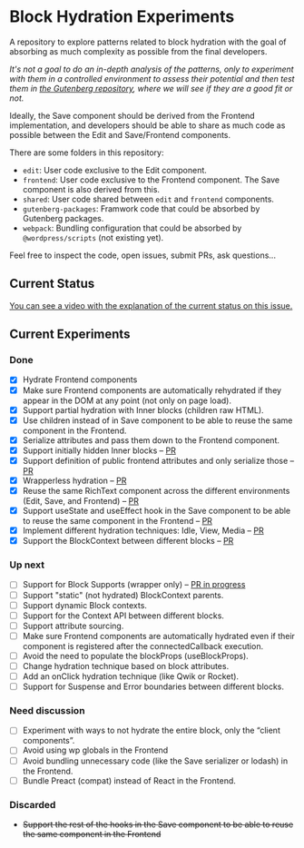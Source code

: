 # Block Hydration Experiments

A repository to explore patterns related to block hydration with the goal of absorbing as much complexity as possible from the final developers.

_It's not a goal to do an in-depth analysis of the patterns, only to experiment with them in a controlled environment to assess their potential and then test them in [the Gutenberg repository](https://github.com/WordPress/gutenberg), where we will see if they are a good fit or not._

Ideally, the Save component should be derived from the Frontend implementation, and developers should be able to share as much code as possible between the Edit and Save/Frontend components.

There are some folders in this repository:

- `edit`: User code exclusive to the Edit component.
- `frontend`: User code exclusive to the Frontend component. The Save component is also derived from this.
- `shared`: User code shared between `edit` and `frontend` components.
- `gutenberg-packages`: Framwork code that could be absorbed by Gutenberg packages.
- `webpack`: Bundling configuration that could be absorbed by `@wordpress/scripts` (not existing yet).

Feel free to inspect the code, open issues, submit PRs, ask questions...

## Current Status

[You can see a video with the explanation of the current status on this issue.](https://github.com/WordPress/block-hydration-experiments/issues/6)

## Current Experiments

### Done

- [x] Hydrate Frontend components
- [x] Make sure Frontend components are automatically rehydrated if they appear in the DOM at any point (not only on page load).
- [x] Support partial hydration with Inner blocks (children raw HTML).
- [x] Use children instead of in Save component to be able to reuse the same component in the Frontend.
- [x] Serialize attributes and pass them down to the Frontend component.
- [x] Support initially hidden Inner blocks – [PR](https://github.com/WordPress/block-hydration-experiments/pull/8)
- [x] Support definition of public frontend attributes and only serialize those – [PR](https://github.com/WordPress/block-hydration-experiments/pull/15)
- [x] Wrapperless hydration – [PR](https://github.com/WordPress/block-hydration-experiments/pull/3)
- [x] Reuse the same RichText component across the different environments (Edit, Save, and Frontend) – [PR](https://github.com/WordPress/block-hydration-experiments/pull/2)
- [x] Support useState and useEffect hook in the Save component to be able to reuse the same component in the Frontend – [PR](https://github.com/WordPress/block-hydration-experiments/pull/3)
- [x] Implement different hydration techniques: Idle, View, Media – [PR](https://github.com/WordPress/block-hydration-experiments/pull/14)
- [x] Support the BlockContext between different blocks – [PR](https://github.com/WordPress/block-hydration-experiments/pull/7)

### Up next

- [ ] Support for Block Supports (wrapper only) – [PR in progress](https://github.com/WordPress/block-hydration-experiments/pull/3)
- [ ] Support "static" (not hydrated) BlockContext parents.
- [ ] Support dynamic Block contexts.
- [ ] Support for the Context API between different blocks.
- [ ] Support attribute sourcing.
- [ ] Make sure Frontend components are automatically hydrated even if their component is registered after the connectedCallback execution.
- [ ] Avoid the need to populate the blockProps (useBlockProps).
- [ ] Change hydration technique based on block attributes.
- [ ] Add an onClick hydration technique (like Qwik or Rocket).
- [ ] Support for Suspense and Error boundaries between different blocks.

### Need discussion

- [ ] Experiment with ways to not hydrate the entire block, only the “client components”.
- [ ] Avoid using wp globals in the Frontend
- [ ] Avoid bundling unnecessary code (like the Save serializer or lodash) in the Frontend.
- [ ] Bundle Preact (compat) instead of React in the Frontend.

### Discarded

- ~~Support the rest of the hooks in the Save component to be able to reuse the same component in the Frontend~~
